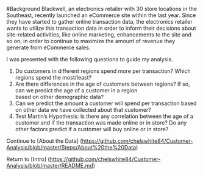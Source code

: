 #Background 
Blackwell, an electronics retailer with 30 store locations in the Southeast, recently launched an eCommerce site within the
last year. Since they have started to gather online transaction data, the electronics retailer wants to utilize this
transaction data in order to inform their decisions about site-related activities, like online marketing, enhancements to the
site and so on, in order to continue to maximize the amount of revenue they generate from eCommerce sales.

I was presented with the following questions to guide my analysis. 
1. Do customers in different regions spend more per transaction? Which regions spend the most/least?
2. Are there differences in the age of customers between regions? If so, can we predict the age of a customer in a region    
   based on other demographic data? 
3. Can we predict the amount a customer will spend per transaction based on other data we have collected about that customer? 
4. Test Martin’s Hypothesis: Is there any correlation between the age of a customer and if the transaction was made online or 
   in store? Do any other factors predict if a customer will buy online or in store? 


Continue to [About the Data] (https://github.com/chelswhite84/Customer-Analysis/blob/master/Steps/About%20the%20Data)

Return to [Intro] (https://github.com/chelswhite84/Customer-Analysis/blob/master/README.md) 

